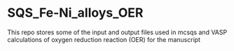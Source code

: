 # SQS_Fe-Ni_alloys_OER
This repo stores some of the input and output files used in mcsqs and VASP calculations of oxygen reduction reaction (OER) for the manuscript
